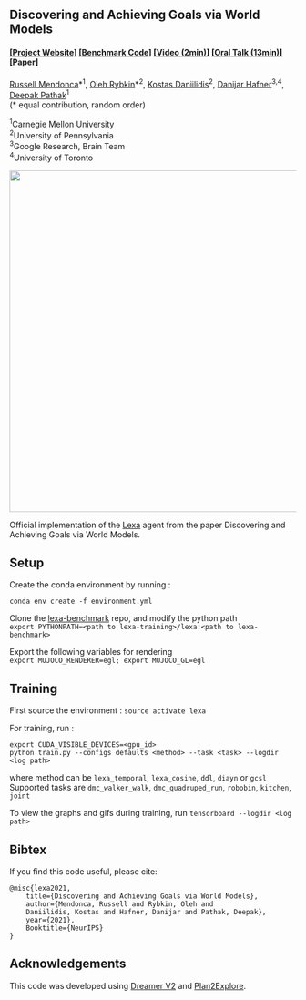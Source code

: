 ## Discovering and Achieving Goals via World Models

####  [[Project Website]](https://orybkin.github.io/lexa/) [[Benchmark Code]](https://github.com/orybkin/lexa-benchmark) [[Video (2min)]](https://www.youtube.com/watch?v=LnZj2lZYD3k) [[Oral Talk (13min)]](https://www.youtube.com/watch?v=4FcbqixiFXw) [[Paper]](https://orybkin.github.io/lexa/resources/paper.pdf)
[Russell Mendonca](https://russellmendonca.github.io/)\*<sup>1</sup>, [Oleh Rybkin](https://www.seas.upenn.edu/~oleh/)\*<sup>2</sup>, [Kostas Daniilidis](http://www.cis.upenn.edu/~kostas/)<sup>2</sup>, [Danijar Hafner](https://danijar.com/)<sup>3,4</sup>, [Deepak Pathak](https://www.cs.cmu.edu/~dpathak/)<sup>1</sup><br/>
(&#42; equal contribution, random order)

<sup>1</sup>Carnegie Mellon University </br> 
<sup>2</sup>University of Pennsylvania </br>
<sup>3</sup>Google Research, Brain Team </br> 
<sup>4</sup>University of Toronto </br> 

<img src="https://russellmendonca.github.io/data/lexa-method.gif" width="600">

Official implementation of the [Lexa](https://orybkin.github.io/lexa/) agent from the paper Discovering and Achieving Goals via World Models.

## Setup

Create the conda environment by running : 

```
conda env create -f environment.yml
```

Clone the [lexa-benchmark](https://github.com/orybkin/lexa-benchmark) repo, and modify the python path   
`export PYTHONPATH=<path to lexa-training>/lexa:<path to lexa-benchmark>`  

Export the following variables for rendering  
`export MUJOCO_RENDERER=egl; export MUJOCO_GL=egl`

## Training

First source the environment : `source activate lexa`

For training, run : 

```
export CUDA_VISIBLE_DEVICES=<gpu_id>  
python train.py --configs defaults <method> --task <task> --logdir <log path>
```
where method can be `lexa_temporal`, `lexa_cosine`, `ddl`, `diayn` or `gcsl`   
Supported tasks are `dmc_walker_walk`, `dmc_quadruped_run`, `robobin`, `kitchen`, `joint`

To view the graphs and gifs during training, run `tensorboard --logdir <log path>`


## Bibtex
If you find this code useful, please cite:

```
@misc{lexa2021,
    title={Discovering and Achieving Goals via World Models},
    author={Mendonca, Russell and Rybkin, Oleh and
    Daniilidis, Kostas and Hafner, Danijar and Pathak, Deepak},
    year={2021},
    Booktitle={NeurIPS}
}
```

## Acknowledgements
This code was developed using [Dreamer V2](https://github.com/danijar/dreamerv2) and [Plan2Explore](https://github.com/ramanans1/plan2explore).
